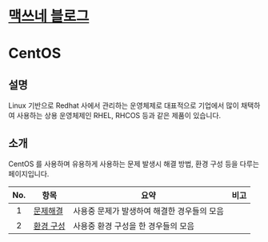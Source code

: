 <link rel="stylesheet" type="text/css" href="/css/style-header.css">
<link href="https://cdn.jsdelivr.net/npm/bootstrap@5.3.0-alpha1/dist/css/bootstrap.min.css" rel="stylesheet" integrity="sha384-GLhlTQ8iRABdZLl6O3oVMWSktQOp6b7In1Zl3/Jr59b6EGGoI1aFkw7cmDA6j6gD" crossorigin="anonymous">

# [맥쓰네 블로그](/ "https://max-jayee.github.io")

# CentOS
## 설명
Linux 기반으로 Redhat 사에서 관리하는 운영체제로 대표적으로 기업에서 많이 채택하여 사용하는 상용 운영체제인 RHEL, RHCOS 등과 같은 제품이 있습니다.

## 소개
CentOS 를 사용하며 유용하게 사용하는 문제 발생시 해결 방법, 환경 구성 등을 다루는 페이지입니다.


| No. | 항목 | 요약 | 비고 |
| :---: | --- | --- | --- |
| 1 | [문제해결](./trouble_shooting "https://max-jayee.github.io/operating_systems/centos/trouble_shooting") | 사용중 문제가 발생하여 해결한 경우들의 모음 | |
| 2 | [환경 구성](./configuration "https://max-jayee.github.io/operating_systems/centos/configuration") | 사용중 환경 구성을 한 경우들의 모음 | |